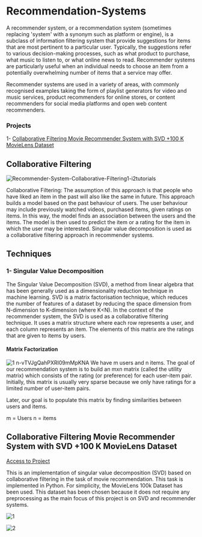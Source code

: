 # Recommendation-Systems

A recommender system, or a recommendation system (sometimes replacing 'system' with a synonym such as platform or engine), is a subclass of information filtering system that provide suggestions for items that are most pertinent to a particular user. Typically, the suggestions refer to various decision-making processes, such as what product to purchase, what music to listen to, or what online news to read. Recommender systems are particularly useful when an individual needs to choose an item from a potentially overwhelming number of items that a service may offer.

Recommender systems are used in a variety of areas, with commonly recognised examples taking the form of playlist generators for video and music services, product recommenders for online stores, or content recommenders for social media platforms and open web content recommenders.

### Projects

1- [Collaborative Filtering Movie Recommender System with SVD +100 K MovieLens Dataset](https://github.com/Dodger22/Recommendation-Systems#collaborative-filtering-movie-recommender-system-with-svd-100-k-movielens-dataset)

## Collaborative Filtering
![Recommender-System-Collaborative-Filtering1-i2tutorials](https://user-images.githubusercontent.com/88277713/187086651-12d4e99c-9825-4599-88d7-b55aaa255bbf.jpg)

Collaborative Filtering: The assumption of this approach is that people who have liked an item in the past will also like the same in future. This approach builds a model based on the past behaviour of users. The user behaviour may include previously watched videos, purchased items, given ratings on items. In this way, the model finds an association between the users and the items. The model is then used to predict the item or a rating for the item in which the user may be interested. Singular value decomposition is used as a collaborative filtering approach in recommender systems. 

## Techniques

### 1- Singular Value Decomposition

The Singular Value Decomposition (SVD), a method from linear algebra that has been generally used as a dimensionality reduction technique in machine learning. SVD is a matrix factorisation technique, which reduces the number of features of a dataset by reducing the space dimension from N-dimension to K-dimension (where K<N). In the context of the recommender system, the SVD is used as a collaborative filtering technique. It uses a matrix structure where each row represents a user, and each column represents an item. The elements of this matrix are the ratings that are given to items by users.

#### Matrix Factorization

![1 n-vTVJgQahPXRI09mMpKNA](https://user-images.githubusercontent.com/88277713/192288212-d0f19e4a-8bf2-4200-8813-9785190e3d92.png)
We have m users and n items. The goal of our recommendation system is to build an mxn matrix (called the utility matrix) which consists of the rating (or preference) for each user-item pair. Initially, this matrix is usually very sparse because we only have ratings for a limited number of user-item pairs.

Later,  our goal is to populate this matrix by finding similarities between users and items. 

m = Users
n = items

## Collaborative Filtering Movie Recommender System with SVD +100 K MovieLens Dataset
[Access to Project](https://github.com/Dodger22/Recommendation-Systems/blob/main/Collaborative_Filtering_Movie_Recommender_System_with_SVD.ipynb)

This is an implementation of singular value decomposition (SVD) based on collaborative filtering in the task of movie recommendation. This task is implemented in Python. For simplicity, the MovieLens 100k  Dataset has been used. This dataset has been chosen because it does not require any preprocessing as the main focus of this project  is on SVD and recommender systems.

![1](https://user-images.githubusercontent.com/88277713/187087517-452154c3-a6e3-4955-a8b8-418835bba899.PNG)

![2](https://user-images.githubusercontent.com/88277713/187087741-6545f4b9-a001-4413-a17d-83c3f0b19126.PNG)



